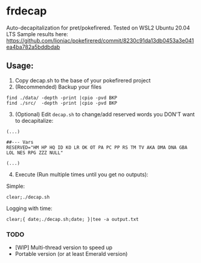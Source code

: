 # frdecap
Auto-decapitalization for pret/pokefirered. Tested on WSL2 Ubuntu 20.04 LTS
Sample results here: https://github.com/lioniac/pokefirered/commit/8230c91da13db0453a3e041ea4ba782a5bddbdab

## Usage:

1. Copy decap.sh to the base of your pokefirered project
2. (Recommended) Backup your files

```
find ./data/ -depth -print |cpio -pvd BKP
find ./src/  -depth -print |cpio -pvd BKP
```

3. (Optional) Edit `decap.sh` to change/add reserved words you DON'T want to decapitalize:
```
(...)

##--- Vars
RESERVED="HM HP HQ ID KO LR OK OT PA PC PP RS TM TV AKA DMA DNA GBA LOL NES RPG ZZZ NULL"

(...)
```

4. Execute (Run multiple times until you get no outputs):

Simple:
```
clear;./decap.sh
```

Logging with time:
```
clear;{ date;./decap.sh;date; }|tee -a output.txt
```


### TODO
- [WIP] Multi-thread version to speed up
- Portable version (or at least Emerald version)
